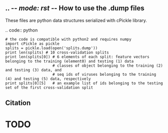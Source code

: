 .. -*- mode: rst -*-
How to use the .dump files
------------

These files are python data structures serialized with cPickle library. 


.. code:: python

	# the code is compatible with python2 and requires numpy
  	import cPickle as pickle
  	splits = pickle.load(open('splits.dump'))
  	print len(splits) # 10 cross-validation splits
  	print len(splits[0]) # 6 elements of each split: feature vectors belonging to the training (element0) and testing (1) data
         	             # classes of object belonging to the training (2) and testing (3) data, and
                	     # seq ids of viruses belonging to the training (4) and testing (5) data, respectively
  	print splits[0][5]   # an example list of ids belonging to the testing set of the first cross-validation split

Citation
--------
# TODO
